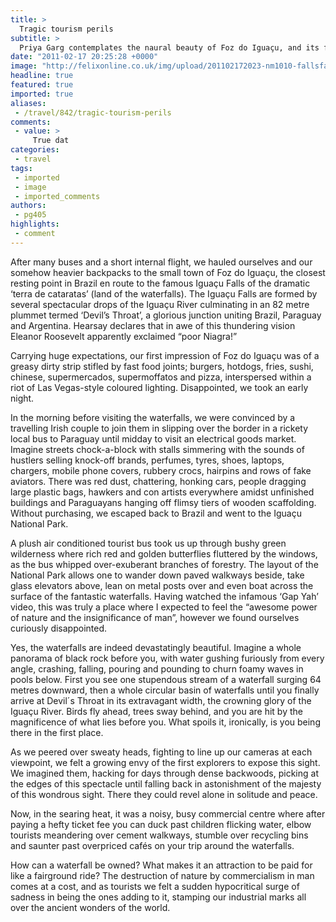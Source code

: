 ```yaml
---
title: >
  Tragic tourism perils
subtitle: >
  Priya Garg contemplates the naural beauty of Foz do Iguaçu, and its fragility at the hands of mass tourism.
date: "2011-02-17 20:25:28 +0000"
image: "http://felixonline.co.uk/img/upload/201102172023-nm1010-fallsfal.jpg"
headline: true
featured: true
imported: true
aliases:
 - /travel/842/tragic-tourism-perils
comments:
 - value: >
     True dat
categories:
 - travel
tags:
 - imported
 - image
 - imported_comments
authors:
 - pg405
highlights:
 - comment
---
```


After many buses and a short internal flight, we hauled ourselves and our somehow heavier backpacks to the small town of Foz do Iguaçu, the closest resting point in Brazil en route to the famous Iguaçu Falls of the dramatic ‘terra de cataratas’ (land of the waterfalls). The Iguaçu Falls are formed by several spectacular drops of the Iguaçu River culminating in an 82 metre plummet termed ‘Devil’s Throat’, a glorious junction uniting Brazil, Paraguay and Argentina. Hearsay declares that in awe of this thundering vision Eleanor Roosevelt apparently exclaimed “poor Niagra!”

Carrying huge expectations, our first impression of Foz do Iguaçu was of a greasy dirty strip stifled by fast food joints; burgers, hotdogs, fries, sushi, chinese, supermercados, supermoffatos and pizza, interspersed within a riot of Las Vegas-style coloured lighting. Disappointed, we took an early night.

In the morning before visiting the waterfalls, we were convinced by a travelling Irish couple to join them in slipping over the border in a rickety local bus to Paraguay until midday to visit an electrical goods market. Imagine streets chock-a-block with stalls simmering with the sounds of hustlers selling knock-off brands, perfumes, tyres, shoes, laptops, chargers, mobile phone covers, rubbery crocs, hairpins and rows of fake aviators. There was red dust, chattering, honking cars, people dragging large plastic bags, hawkers and con artists everywhere amidst unfinished buildings and Paraguayans hanging off flimsy tiers of wooden scaffolding. Without purchasing, we escaped back to Brazil and went to the Iguaçu National Park.

A plush air conditioned tourist bus took us up through bushy green wilderness where rich red and golden butterflies fluttered by the windows, as the bus whipped over-exuberant branches of forestry. The layout of the National Park allows one to wander down paved walkways beside, take glass elevators above, lean on metal posts over and even boat across the surface of the fantastic waterfalls. Having watched the infamous ‘Gap Yah’ video, this was truly a place where I expected to feel the “awesome power of nature and the insignificance of man”, however we found ourselves curiously disappointed.

Yes, the waterfalls are indeed devastatingly beautiful. Imagine a whole panorama of black rock before you, with water gushing furiously from every angle, crashing, falling, pouring and pounding to churn foamy waves in pools below. First you see one stupendous stream of a waterfall surging 64 metres downward, then a whole circular basin of waterfalls until you finally arrive at Devil´s Throat in its extravagant width, the crowning glory of the Iguaçu River. Birds fly ahead, trees sway behind, and you are hit by the magnificence of what lies before you. What spoils it, ironically, is you being there in the first place.

As we peered over sweaty heads, fighting to line up our cameras at each viewpoint, we felt a growing envy of the first explorers to expose this sight. We imagined them, hacking for days through dense backwoods, picking at the edges of this spectacle until falling back in astonishment of the majesty of this wondrous sight. There they could revel alone in solitude and peace.

Now, in the searing heat, it was a noisy, busy commercial centre where after paying a hefty ticket fee you can duck past children flicking water, elbow tourists meandering over cement walkways, stumble over recycling bins and saunter past overpriced cafés on your trip around the waterfalls.

How can a waterfall be owned? What makes it an attraction to be paid for like a fairground ride? The destruction of nature by commercialism in man comes at a cost, and as tourists we felt a sudden hypocritical surge of sadness in being the ones adding to it, stamping our industrial marks all over the ancient wonders of the world.
